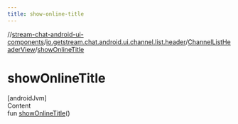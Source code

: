 ```yaml
---
title: show-online-title
---
```

//[stream-chat-android-ui-components](../../../index.md)/[io.getstream.chat.android.ui.channel.list.header](../index.md)/[ChannelListHeaderView](index.md)/[showOnlineTitle](showOnlineTitle.md)



# showOnlineTitle  
[androidJvm]  
Content  
fun [showOnlineTitle](showOnlineTitle.md)()  



